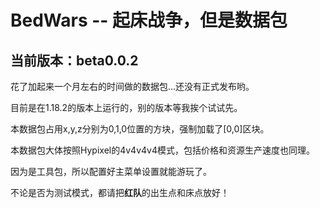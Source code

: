 # BedWars -- 起床战争，但是数据包
## 当前版本：beta0.0.2

花了加起来一个月左右的时间做的数据包...还没有正式发布哟。

目前是在1.18.2的版本上运行的，别的版本等我挨个试试先。

本数据包占用x,y,z分别为0,1,0位置的方块，强制加载了[0,0]区块。

本数据包大体按照Hypixel的4v4v4v4模式，包括价格和资源生产速度也同理。

因为是工具包，所以配置好主菜单设置就能游玩了。

不论是否为测试模式，都请把**红队**的出生点和床点放好！
